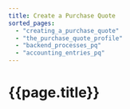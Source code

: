 ```yaml
---
title: Create a Purchase Quote
sorted_pages:
  - "creating_a_purchase_quote"
  - "the_purchase_quote_profile"
  - "backend_processes_pq"
  - "accounting_entries_pq"
---
```

# {{page.title}}
